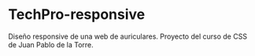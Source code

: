 # TechPro-responsive

Diseño responsive de una web de auriculares.
Proyecto del curso de CSS de Juan Pablo de la Torre.
